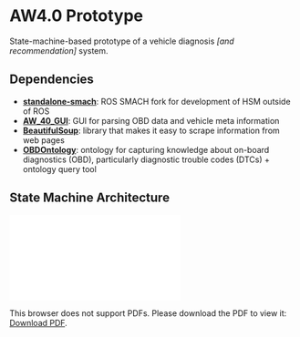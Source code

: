 # AW4.0 Prototype

State-machine-based prototype of a vehicle diagnosis *[and recommendation]* system.

## Dependencies

- [**standalone-smach**](https://pypi.org/project/standalone-smach/): ROS SMACH fork for development of HSM outside of ROS
- [**AW_40_GUI**](https://github.com/DanielNowak98/AW_40_GUI):  GUI for parsing OBD data and vehicle meta information
- [**BeautifulSoup**](https://pypi.org/project/beautifulsoup4/): library that makes it easy to scrape information from web pages
- [**OBDOntology**](https://github.com/tbohne/OBDOntology): ontology for capturing knowledge about on-board diagnostics (OBD), particularly diagnostic trouble codes (DTCs) + ontology query tool

## State Machine Architecture

<object data="https://github.com/tbohne/AW4.0_Prototype" type="application/pdf" width="700px" height="700px">
    <embed src="img/smach_v8.pdf">
        <p>This browser does not support PDFs. Please download the PDF to view it: <a href="https://github.com/tbohne/AW4.0_Prototype/img/smach_v8.pdf">Download PDF</a>.</p>
    </embed>
</object>

